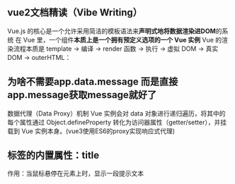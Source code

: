 ## vue2文档精读（Vibe Writing）
Vue.js 的核心是一个允许采用简洁的模板语法来**声明式地将数据渲染进DOM**的系统
在 Vue 里，一个组件**本质上是一个拥有预定义选项的一个 Vue 实例**
Vue 的渲染流程本质是 template → 编译 → render 函数 → 执行 → 虚拟 DOM → 真实 DOM → outerHTML：

## 为啥不需要app.data.message 而是直接app.message获取message就好了
数据代理（Data Proxy）机制
Vue 实例会对 data 对象进行递归遍历，将其中的每个属性通过 Object.defineProperty 转化为访问器属性（getter/setter），并挂载到 Vue 实例本身。(vue3使用ES6的proxy实现响应式代理)

## <span> 标签的内置属性：title
作用：当鼠标悬停在元素上时，显示一段提示文本